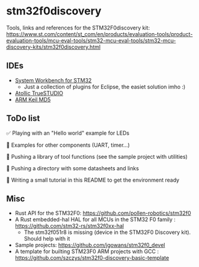 # stm32f0discovery
Tools, links and references for the STM32F0discovery kit: https://www.st.com/content/st_com/en/products/evaluation-tools/product-evaluation-tools/mcu-eval-tools/stm32-mcu-eval-tools/stm32-mcu-discovery-kits/stm32f0discovery.html

## IDEs
- [System Workbench for STM32](https://www.st.com/en/development-tools/sw4stm32.html)
  - Just a collection of plugins for Eclipse, the easiet solution imho :)
- [Atollic TrueSTUDIO](https://atollic.com/truestudio/)
- [ARM Keil MD5](http://www2.keil.com/mdk5/)

## ToDo list
:white_check_mark: Playing with an "Hello world" example for LEDs

:black_square_button: Examples for other components (UART, timer...)

:black_square_button: Pushing a library of tool functions (see the sample project with utilities)

:black_square_button: Pushing a directory with some datasheets and links

:black_square_button: Writing a small tutorial in this README to get the environment ready

## Misc
- Rust API for the STM32F0: https://github.com/pollen-robotics/stm32f0
- A Rust embedded-hal HAL for all MCUs in the STM32 F0 family : https://github.com/stm32-rs/stm32f0xx-hal
  - The stm32f051r8 is missing (device in the STM32F0 Discovery kit). Should help with it
- Sample projects: https://github.com/jgowans/stm32f0_devel
- A template for builting STM23F0 ARM projects with GCC : https://github.com/szczys/stm32f0-discovery-basic-template
